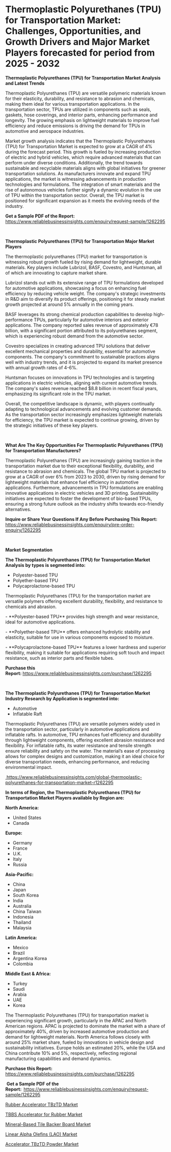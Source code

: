 <p><h1>Thermoplastic Polyurethanes (TPU) for Transportation Market: Challenges, Opportunities, and Growth Drivers and Major Market Players forecasted for period from 2025 - 2032</h1></p><p><strong>Thermoplastic Polyurethanes (TPU) for Transportation Market Analysis and Latest Trends</strong></p>
<p><p>Thermoplastic Polyurethanes (TPU) are versatile polymeric materials known for their elasticity, durability, and resistance to abrasion and chemicals, making them ideal for various transportation applications. In the transportation sector, TPUs are utilized in components such as seals, gaskets, hose coverings, and interior parts, enhancing performance and longevity. The growing emphasis on lightweight materials to improve fuel efficiency and reduce emissions is driving the demand for TPUs in automotive and aerospace industries.</p><p>Market growth analysis indicates that the Thermoplastic Polyurethanes (TPU) for Transportation Market is expected to grow at a CAGR of 4% during the forecast period. This growth is fueled by increasing production of electric and hybrid vehicles, which require advanced materials that can perform under diverse conditions. Additionally, the trend towards sustainable and recyclable materials aligns with global initiatives for greener transportation solutions. As manufacturers innovate and expand TPU applications, the market is witnessing advancements in production technologies and formulations. The integration of smart materials and the rise of autonomous vehicles further signify a dynamic evolution in the use of TPU within the transportation sector. Overall, the TPU market is positioned for significant expansion as it meets the evolving needs of the industry.</p></p>
<p><strong>Get a Sample PDF of the Report:&nbsp;</strong> <a href="https://www.reliablebusinessinsights.com/enquiry/request-sample/1262295?utm_campaign=97&utm_medium=2&utm_source=Github&utm_content=ia&utm_term=03042025&utm_id=thermoplastic-polyurethanes-tpu-for-transportation">https://www.reliablebusinessinsights.com/enquiry/request-sample/1262295</a></p>
<p>&nbsp;</p>
<p><strong>Thermoplastic Polyurethanes (TPU) for Transportation Major Market Players</strong></p>
<p><p>The thermoplastic polyurethanes (TPU) market for transportation is witnessing robust growth fueled by rising demand for lightweight, durable materials. Key players include Lubrizol, BASF, Covestro, and Huntsman, all of which are innovating to capture market share.</p><p>Lubrizol stands out with its extensive range of TPU formulations developed for automotive applications, showcasing a focus on enhancing fuel efficiency by reducing vehicle weight. The company's strategic investments in R&D aim to diversify its product offerings, positioning it for steady market growth projected at around 5% annually in the coming years.</p><p>BASF leverages its strong chemical production capabilities to develop high-performance TPUs, particularly for automotive interiors and exterior applications. The company reported sales revenue of approximately €78 billion, with a significant portion attributed to its polyurethanes segment, which is experiencing robust demand from the automotive sector.</p><p>Covestro specializes in creating advanced TPU solutions that deliver excellent mechanical properties and durability, essential for automotive components. The company's commitment to sustainable practices aligns well with industry trends, and it is projected to expand its market presence with annual growth rates of 4-6%.</p><p>Huntsman focuses on innovations in TPU technologies and is targeting applications in electric vehicles, aligning with current automotive trends. The company's sales revenue reached $8.8 billion in recent fiscal years, emphasizing its significant role in the TPU market.</p><p>Overall, the competitive landscape is dynamic, with players continually adapting to technological advancements and evolving customer demands. As the transportation sector increasingly emphasizes lightweight materials for efficiency, the TPU market is expected to continue growing, driven by the strategic initiatives of these key players.</p></p>
<p>&nbsp;</p>
<p><strong>What Are The Key Opportunities For Thermoplastic Polyurethanes (TPU) for Transportation Manufacturers?</strong></p>
<p><p>Thermoplastic Polyurethanes (TPU) are increasingly gaining traction in the transportation market due to their exceptional flexibility, durability, and resistance to abrasion and chemicals. The global TPU market is projected to grow at a CAGR of over 6% from 2023 to 2030, driven by rising demand for lightweight materials that enhance fuel efficiency in automotive applications. Furthermore, advancements in TPU formulations are enabling innovative applications in electric vehicles and 3D printing. Sustainability initiatives are expected to foster the development of bio-based TPUs, ensuring a strong future outlook as the industry shifts towards eco-friendly alternatives.</p></p>
<p><strong>Inquire or Share Your Questions If Any Before Purchasing This Report:</strong> <a href="https://www.reliablebusinessinsights.com/enquiry/pre-order-enquiry/1262295?utm_campaign=97&utm_medium=2&utm_source=Github&utm_content=ia&utm_term=03042025&utm_id=thermoplastic-polyurethanes-tpu-for-transportation">https://www.reliablebusinessinsights.com/enquiry/pre-order-enquiry/1262295</a></p>
<p>&nbsp;</p>
<p><strong>Market Segmentation</strong></p>
<p><strong>The Thermoplastic Polyurethanes (TPU) for Transportation Market Analysis by types is segmented into:</strong></p>
<p><ul><li>Polyester-based TPU</li><li>Polyether-based TPU</li><li>Polycaprolactone-based TPU</li></ul></p>
<p><p>Thermoplastic Polyurethanes (TPU) for the transportation market are versatile polymers offering excellent durability, flexibility, and resistance to chemicals and abrasion. </p><p>- **Polyester-based TPU** provides high strength and wear resistance, ideal for automotive applications.  </p><p>- **Polyether-based TPU** offers enhanced hydrolytic stability and elasticity, suitable for use in various components exposed to moisture.  </p><p>- **Polycaprolactone-based TPU** features a lower hardness and superior flexibility, making it suitable for applications requiring soft touch and impact resistance, such as interior parts and flexible tubes.</p></p>
<p><strong>Purchase this Report:&nbsp;</strong><a href="https://www.reliablebusinessinsights.com/purchase/1262295?utm_campaign=97&utm_medium=2&utm_source=Github&utm_content=ia&utm_term=03042025&utm_id=thermoplastic-polyurethanes-tpu-for-transportation">https://www.reliablebusinessinsights.com/purchase/1262295</a></p>
<p>&nbsp;</p>
<p><strong>The Thermoplastic Polyurethanes (TPU) for Transportation Market Industry Research by Application is segmented into:</strong></p>
<p><ul><li>Automotive</li><li>Inflatable Raft</li></ul></p>
<p><p>Thermoplastic Polyurethanes (TPU) are versatile polymers widely used in the transportation sector, particularly in automotive applications and inflatable rafts. In automotive, TPU enhances fuel efficiency and durability through lightweight components, offering excellent abrasion resistance and flexibility. For inflatable rafts, its water resistance and tensile strength ensure reliability and safety on the water. The material’s ease of processing allows for complex designs and customization, making it an ideal choice for diverse transportation needs, enhancing performance, and reducing environmental impact.</p></p>
<p><a href="https://www.reliablebusinessinsights.com/global-thermoplastic-polyurethanes-for-transportation-market-r1262295?utm_campaign=97&utm_medium=2&utm_source=Github&utm_content=ia&utm_term=03042025&utm_id=thermoplastic-polyurethanes-tpu-for-transportation">&nbsp;https://www.reliablebusinessinsights.com/global-thermoplastic-polyurethanes-for-transportation-market-r1262295</a></p>
<p><strong>In terms of Region, the Thermoplastic Polyurethanes (TPU) for Transportation Market Players available by Region are:</strong></p>
<p>
    <p> <strong> North America: </strong>
        <ul>
            <li>United States</li>
            <li>Canada</li>
        </ul>
        </p> 
    <p> <strong> Europe: </strong>
        <ul>
            <li>Germany</li>
            <li>France</li>
            <li>U.K.</li>
            <li>Italy</li>
            <li>Russia</li>
        </ul>
        </p> 
    <p> <strong> Asia-Pacific: </strong>
        <ul>
            <li>China</li>
            <li>Japan</li>
            <li>South Korea</li>
            <li>India</li>
            <li>Australia</li>
            <li>China Taiwan</li>
            <li>Indonesia</li>
            <li>Thailand</li>
            <li>Malaysia</li>
        </ul>
        </p> 
    <p> <strong> Latin America: </strong>
        <ul>
            <li>Mexico</li>
            <li>Brazil</li>
            <li>Argentina Korea</li>
            <li>Colombia</li>
        </ul>
        </p> 
    <p> <strong> Middle East & Africa: </strong>
        <ul>
            <li>Turkey</li>
            <li>Saudi</li>
            <li>Arabia</li>
            <li>UAE</li>
            <li>Korea</li>
        </ul>
    </p>
    </p>
<p><p>The Thermoplastic Polyurethanes (TPU) for transportation market is experiencing significant growth, particularly in the APAC and North American regions. APAC is projected to dominate the market with a share of approximately 40%, driven by increased automotive production and demand for lightweight materials. North America follows closely with around 25% market share, fueled by innovations in vehicle design and sustainability initiatives. Europe holds an estimated 20%, while the USA and China contribute 10% and 5%, respectively, reflecting regional manufacturing capabilities and demand dynamics.</p></p>
<p><strong>Purchase this Report: </strong><a href="https://www.reliablebusinessinsights.com/purchase/1262295?utm_campaign=97&utm_medium=2&utm_source=Github&utm_content=ia&utm_term=03042025&utm_id=thermoplastic-polyurethanes-tpu-for-transportation">https://www.reliablebusinessinsights.com/purchase/1262295</a></p>
<p>&nbsp;<strong>Get a Sample PDF of the Report:&nbsp;&nbsp;</strong><a href="https://www.reliablebusinessinsights.com/enquiry/request-sample/1262295?utm_campaign=97&utm_medium=2&utm_source=Github&utm_content=ia&utm_term=03042025&utm_id=thermoplastic-polyurethanes-tpu-for-transportation">https://www.reliablebusinessinsights.com/enquiry/request-sample/1262295</a></p>
<p><strong></strong></p>
<p><p><a href="https://github.com/cordaysamaya/Market-Research-Report-List-1/blob/main/rubber-accelerator-tbztd-market.md?utm_campaign=97&utm_medium=2&utm_source=Github&utm_content=ia&utm_term=03042025&utm_id=thermoplastic-polyurethanes-tpu-for-transportation">Rubber Accelerator TBzTD Market</a></p><p><a href="https://github.com/obajimlaweh59/Market-Research-Report-List-1/blob/main/tbbs-accelerator-for-rubber-market.md?utm_campaign=97&utm_medium=2&utm_source=Github&utm_content=ia&utm_term=03042025&utm_id=thermoplastic-polyurethanes-tpu-for-transportation">TBBS Accelerator for Rubber Market</a></p><p><a href="https://github.com/kuciakkukalo/Market-Research-Report-List-1/blob/main/mineral-based-tile-backer-board-market.md?utm_campaign=97&utm_medium=2&utm_source=Github&utm_content=ia&utm_term=03042025&utm_id=thermoplastic-polyurethanes-tpu-for-transportation">Mineral-Based Tile Backer Board Market</a></p><p><a href="https://github.com/taffouasaoka/Market-Research-Report-List-1/blob/main/linear-alpha-olefins-lao-market.md?utm_campaign=97&utm_medium=2&utm_source=Github&utm_content=ia&utm_term=03042025&utm_id=thermoplastic-polyurethanes-tpu-for-transportation">Linear Alpha Olefins (LAO) Market</a></p><p><a href="https://github.com/botocniveda/Market-Research-Report-List-1/blob/main/accelerator-tbztd-powder-market.md?utm_campaign=97&utm_medium=2&utm_source=Github&utm_content=ia&utm_term=03042025&utm_id=thermoplastic-polyurethanes-tpu-for-transportation">Accelerator TBzTD Powder Market</a></p></p>